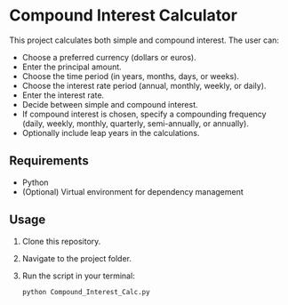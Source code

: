 # Compound Interest Calculator

This project calculates both simple and compound interest. The user can:

- Choose a preferred currency (dollars or euros).
- Enter the principal amount.
- Choose the time period (in years, months, days, or weeks).
- Choose the interest rate period (annual, monthly, weekly, or daily).
- Enter the interest rate.
- Decide between simple and compound interest.
- If compound interest is chosen, specify a compounding frequency (daily, weekly, monthly, quarterly, semi-annually, or annually).
- Optionally include leap years in the calculations.

## Requirements

- Python
- (Optional) Virtual environment for dependency management

## Usage

1. Clone this repository.
2. Navigate to the project folder.
3. Run the script in your terminal:

   ```bash
   python Compound_Interest_Calc.py
